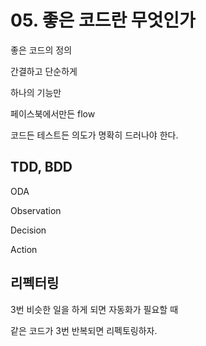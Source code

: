 # 05. 좋은 코드란 무엇인가

좋은 코드의 정의

간결하고 단순하게

하나의 기능만

페이스북에서만든 flow

코드든 테스트든 의도가 명확히 드러나야 한다.

## TDD, BDD

ODA

Observation

Decision

Action

## 리펙터링

3번 비슷한 일을 하게 되면 자동화가 필요할 때

같은 코드가 3번 반복되면 리펙토링하자.

